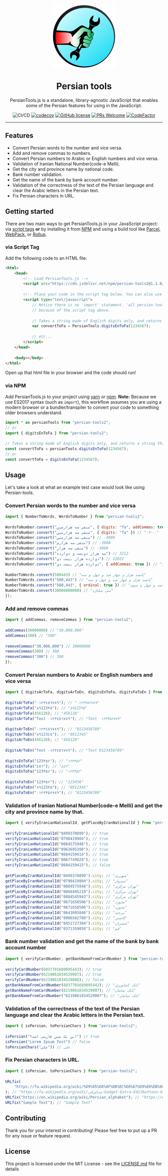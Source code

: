 <div align="center">
	<p align="center">
		<img src="./images/logo.png" width="200" />
	</p>
	<h1 align="center">Persian tools</h1>
	<p align="center">PersianTools.js is a standalone, library-agnostic JavaScript that enables some of the Persian features for using in the JavaScript.</p>

![CI/CD](https://github.com/ali-master/persian-tools/workflows/Continuous%20Integration/badge.svg)
[![codecov](https://codecov.io/gh/ali-master/persian-tools/branch/master/graph/badge.svg)](https://codecov.io/gh/ali-master/persian-tools)
[![GitHub license](https://img.shields.io/badge/license-MIT-blue.svg)](https://github.com/ali-master/persian-tools/blob/master/LICENSE)
[![PRs Welcome](https://img.shields.io/badge/PRs-welcome-orange.svg)](https://github.com/ali-master/persian-tools/compare) 
[![CodeFactor](https://www.codefactor.io/repository/github/ali-master/persian-tools/badge)](https://www.codefactor.io/repository/github/ali-master/persian-tools)

</div>
<hr />


## Features

-   Convert Persian words to the number and vice versa.
-   Add and remove commas to numbers.
-   Convert Persian numbers to Arabic or English numbers and vice versa.
-   Validation of Iranian National Number(code-e Melli).
-   Get the city and province name by national code.
-   Bank number validation.
-   Get the name of the bank by bank account number.
-   Validation of the correctness of the text of the Persian language and clear the Arabic letters in the Persian text.
-   Fix Persian characters in URL.

## Getting started

There are two main ways to get PersianTools.js in your JavaScript project:
via <a href="https://developer.mozilla.org/en-US/docs/Learn/HTML/Howto/Use_JavaScript_within_a_webpage" target="_blank">script tags</a> <strong>or</strong> by installing it from <a href="https://www.npmjs.com/" target="_blank">NPM</a>
and using a build tool like <a href="https://parceljs.org/" target="_blank">Parcel</a>,
<a href="https://webpack.js.org/" target="_blank">WebPack</a>, or <a href="https://rollupjs.org/guide/en" target="_blank">Rollup</a>.

### via Script Tag

Add the following code to an HTML file:

```html
<html>
	<head>
		<!-- Load PersianTools.js -->
		<script src="https://cdn.jsdelivr.net/npm/persian-tools2@1.1.0/dist/index.bowser.js"></script>

		<!-- Place your code in the script tag below. You can also use an external .js file -->
		<script type="text/javascript">
			// Notice there is no 'import' statement. 'all persian-tools functions like digitsEnToFa, etc...' is available on the index-page
			// because of the script tag above.

			// Takes a string made of English digits only, and returns a string that represents the same number but with Persian digits
			var convertToFa = PersianTools.digitsEnToFa(1234567);

			// etc...
		</script>
	</head>

	<body></body>
</html>
```

Open up that html file in your browser and the code should run!

### via NPM

Add PersianTools.js to your project using <a href="https://yarnpkg.com/en/" target="_blank">yarn</a> <em>or</em> <a href="https://docs.npmjs.com/cli/npm" target="_blank">npm</a>. <b>Note:</b> Because
we use ES2017 syntax (such as `import`), this workflow assumes you are using a modern browser or a bundler/transpiler
to convert your code to something older browsers understand.

```js
import * as persianTools from "persian-tools2";
// or
import { digitsEnToFa } from "persian-tools2";

// Takes a string made of English digits only, and returns a string that represents the same number but with Persian digits
const convertToFa = persianTools.digitsEnToFa(1234567);
// or
const convertToFa = digitsEnToFa(1234567);
```

## Usage

Let's take a look at what an example test case would look like using Persian-tools.

### Convert Persian words to the number and vice versa

```js
import { NumberToWords, WordsToNumber } from "persian-tools2";

WordsToNumber.convert("منفی سه هزارمین", { digits: "fa", addCommas: true }) // "-۳,۰۰۰"
WordsToNumber.convert("منفی سه هزارمین", { digits: "fa" }) // "-۳۰۰۰"
WordsToNumber.convert("منفی سه هزارمین") // -3000
WordsToNumber.convert("منفی سه هزارم") // -3000
WordsToNumber.convert("منفی سه هزار") // -3000
WordsToNumber.convert("سه هزار دویست و دوازده") // 3212
WordsToNumber.convert("دوازده هزار بیست دو") // 12022
WordsToNumber.convert("دوازده هزار بیست دو", { addCommas: true }) // "12,022"

NumberToWords.convert(500443) // "پانصد هزار و چهار صد و چهل و سه"
NumberToWords.convert("500,443") // "پانصد هزار و چهار صد و چهل و سه"
NumberToWords.convert("500,443", { ordinal: true }) // "پانصد هزار و چهار صد و چهل و سوم"
NumberToWords.convert(30000000000) // "سی میلیارد"
});
```

### Add and remove commas

```js
import { addCommas, removeCommas } from "persian-tools2";

addCommas(30000000) // "30,000,000"
addCommas(300) // "300"

removeCommas("30,000,000") // 30000000
removeCommas(300) // 300
removeCommas("300") // 300
});
```

### Convert Persian numbers to Arabic or English numbers and vice versa

```js
import { digitsArToFa, digitsArToEn, digitsEnToFa, digitsFaToEn } from "persian-tools2";

digitsArToFa("٠١٢٣٤٥٦٧٨٩"); // "۰۱۲۳۴۵۶۷۸۹"
digitsArToFa("۸۹123۴۵"); // "۸۹123۴۵"
digitsArToFa(456128); // "456128"
digitsArToFa("Text ٠١٢٣٤٥٦٧٨٩"); // "Text ۰۱۲۳۴۵۶۷۸۹"

digitsArToEn("٠١٢٣٤٥٦٧٨٩"); // "0123456789"
digitsArToEn("٨٩123٤٥"); // "8912345"
digitsArToEn(456128); // "456128"

digitsArToEn("Text ٠١٢٣٤٥٦٧٨٩"); // "Text 0123456789"

digitsEnToFa("123۴۵۶"); // "۱۲۳۴۵۶"
digitsEnToFa("٤٥٦"); // "٤٥٦"
digitsEnToFa("123۴۵۶"); // "۱۲۳۴۵۶"

digitsFaToEn("123۴۵۶"); // "123456"
digitsFaToEn("۸۹123۴۵"); // "8912345"
digitsFaToEn("۰۱۲۳۴۵۶۷۸۹"); // "0123456789"
```

### Validation of Iranian National Number(code-e Melli) and get the city and province name by that.

```js
import { verifyIranianNationalId, getPlaceByIranNationalId } from "persian-tools2";

verifyIranianNationalId("0499370899"); // true
verifyIranianNationalId("0790419904"); // true
verifyIranianNationalId("0084575948"); // true
verifyIranianNationalId("0963695398"); // true
verifyIranianNationalId("0684159414"); // true
verifyIranianNationalId("0067749828"); // true
verifyIranianNationalId("0684159415"); // false

getPlaceByIranNationalId("0499370899").city; // "شهرری"
getPlaceByIranNationalId("0790419904").city; // "سبزوار"
getPlaceByIranNationalId("0084575948").city; // "تهران مرکزی"
getPlaceByIranNationalId("0060495219").city; // "تهران مرکزی"
getPlaceByIranNationalId("0084545943").city; // "تهران مرکزی"
getPlaceByIranNationalId("0671658506").city; // "بجنورد"
getPlaceByIranNationalId("0671658506").city; // "بجنورد"
getPlaceByIranNationalId("0643005846").city; // "بیرجند"
getPlaceByIranNationalId("0906582709").city; // "کاشمر"
getPlaceByIranNationalId("0451727304").city; // "شمیران"
getPlaceByIranNationalId("0371359058").city; // "قم"
```

### Bank number validation and get the name of the bank by bank account number

```js
import { verifyCardNumber, getBankNameFromCardNumber } from "persian-tools2";

verifyCardNumber(6037701689095443); // true
verifyCardNumber(6219861034529007); // true
verifyCardNumber(6219861034529008); // false
getBankNameFromCardNumber(6037701689095443); // "بانک کشاورزی"
getBankNameFromCardNumber(6219861034529007); // "بانک سامان"
getBankNameFromCardNumber("6219861034529007"); // "بانک سامان"
```

### Validation of the correctness of the text of the Persian language and clear the Arabic letters in the Persian text.

```js
import { isPersian, toPersianChars } from "persian-tools2";

isPersian("این یک متن فارسی است؟") // true
isPersian("Lorem Ipsum Test") // false
toPersianChars("علي")) // علی
```

### Fix Persian characters in URL.

```js
import { isPersian, toPersianChars } from "persian-tools2";

URLfix(
	"https://fa.wikipedia.org/wiki/%D9%85%D8%AF%DB%8C%D8%A7%D9%88%DB%8C%DA%A9%DB%8C:Gadget-Extra-Editbuttons-botworks.js",
); // "https://fa.wikipedia.org/wiki/مدیاویکی:Gadget-Extra-Editbuttons-botworks.js"
URLfix("https://en.wikipedia.org/wiki/Persian_alphabet"); // "https://en.wikipedia.org/wiki/Persian_alphabet",
URLfix("Sample Text"); // "Sample Text"
```

## Contributing

Thank you for your interest in contributing! Please feel free to put up a PR for any issue or feature request.

## License

This project is licensed under the MIT License - see the [LICENSE.md](https://github.com/ali-master/persian-tools/blob/master/LICENSE) file for details

